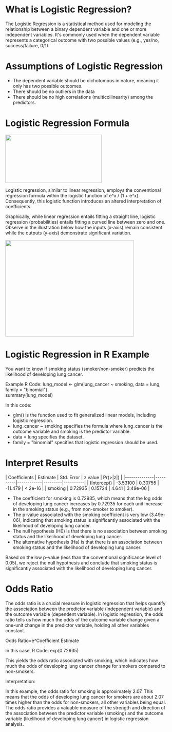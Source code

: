 # What is Logistic Regression?
The Logistic Regression is a statistical method used for modeling the relationship between a binary dependent variable and one or more independent variables. It's commonly used when the dependent variable represents a categorical outcome with two possible values (e.g., yes/no, success/failure, 0/1).

# Assumptions of Logistic Regression
* The dependent variable should be dichotomous in nature, meaning it only has two possible outcomes.
* There should be no outliers in the data
* There should be no high correlations (multicollinearity) among the predictors.

# Logistic Regression Formula
  
<img src="https://www.learnbymarketing.com/wp-content/uploads/2017/09/logistic-reg-formula-e1504965903637.png" width="300" height="150">

Logistic regression, similar to linear regression, employs the conventional regression formula within the logistic function of e^x / (1 + e^x). Consequently, this logistic function introduces an altered interpretation of coefficients.

Graphically, while linear regression entails fitting a straight line, logistic regression (probabilities) entails fitting a curved line between zero and one. Observe in the illustration below how the inputs (x-axis) remain consistent while the outputs (y-axis) demonstrate significant variation.

<img src="https://www.learnbymarketing.com/wp-content/uploads/2017/09/logistic-reg-vs-linear.png" width="400" height="300">

# Logistic Regression in R Example
You want to know if smoking status (smoker/non-smoker) predicts the likelihood of developing lung cancer.

Example R Code: 
lung_model <- glm(lung_cancer ~ smoking, data = lung, family = "binomial")
<br /> summary(lung_model)

In this code:

* glm() is the function used to fit generalized linear models, including logistic regression.
* lung_cancer ~ smoking specifies the formula where lung_cancer is the outcome variable and smoking is the predictor variable.
* data = lung specifies the dataset.
* family = "binomial" specifies that logistic regression should be used.

# Interpret Results

| Coefficients | Estimate | Std. Error | z value | Pr(>|z|) |
|--------------|----------|------------|---------|----------|
| (Intercept)  | -3.53100 |   0.30755  | -11.479 |  < 2e-16 |
| smoking      |  0.72935 |   0.15724  |  4.641  | 3.49e-06 |

* The coefficient for smoking is 0.72935, which means that the log odds of developing lung cancer increases by 0.72935 for each unit increase in the smoking status (e.g., from non-smoker to smoker).
* The p-value associated with the smoking coefficient is very low (3.49e-06), indicating that smoking status is significantly associated with the likelihood of developing lung cancer.
* The null hypothesis (H0) is that there is no association between smoking status and the likelihood of developing lung cancer.
* The alternative hypothesis (Ha) is that there is an association between smoking status and the likelihood of developing lung cancer.

Based on the low p-value (less than the conventional significance level of 0.05), we reject the null hypothesis and conclude that smoking status is significantly associated with the likelihood of developing lung cancer.

# Odds Ratio

The odds ratio is a crucial measure in logistic regression that helps quantify the association between the predictor variable (independent variable) and the outcome variable (dependent variable). In logistic regression, the odds ratio tells us how much the odds of the outcome variable change given a one-unit change in the predictor variable, holding all other variables constant.

Odds Ratio=e^Coefficient Estimate

In this case, 
R Code: exp(0.72935)

This yields the odds ratio associated with smoking, which indicates how much the odds of developing lung cancer change for smokers compared to non-smokers.

Interpretation:

In this example, the odds ratio for smoking is approximately 2.07.
This means that the odds of developing lung cancer for smokers are about 2.07 times higher than the odds for non-smokers, all other variables being equal.
The odds ratio provides a valuable measure of the strength and direction of the association between the predictor variable (smoking) and the outcome variable (likelihood of developing lung cancer) in logistic regression analysis.
